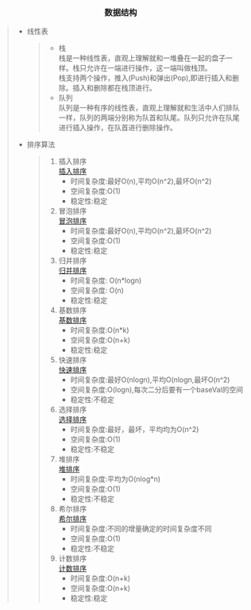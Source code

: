 ### <center>数据结构</center> ###
>* 线性表  
>   >* 栈  
>   >   栈是一种线性表，直观上理解就和一堆叠在一起的盘子一样。栈只允许在一端进行操作，这一端叫做栈顶。  
>   >   栈支持两个操作，推入(Push)和弹出(Pop),即进行插入和删除。插入和删除都在栈顶进行。  
>   >* 队列  
>   >   队列是一种有序的线性表，直观上理解就和生活中人们排队一样，队列的两端分别称为队首和队尾。队列只允许在队尾进行插入操作，在队首进行删除操作。  
>* 排序算法  
>   >1. 插入排序  
>   >   <a href="https://www.jianshu.com/p/2ea239ef36fd">插入排序</a>   
>   >       * 时间复杂度:最好O(n),平均O(n^2),最坏O(n^2)  
>   >       * 空间复杂度:O(1)  
>   >       * 稳定性:稳定  
>   >2. 冒泡排序  
>   >   <a href="https://www.jianshu.com/p/2fd84fadab5f">冒泡排序</a>  
>   >       * 时间复杂度:最好O(n),平均O(n^2),最坏O(n^2)  
>   >       * 空间复杂度:O(1)  
>   >       * 稳定性:稳定  
>   >3. 归并排序  
>   >   <a href="https://www.jianshu.com/p/e3cb5423f89c">归并排序</a>  
>   >       * 时间复杂度: O(n*logn)  
>   >       * 空间复杂度: O(n)  
>   >       * 稳定性:稳定  
>   >4. 基数排序   
>   >   <a href="https://www.jianshu.com/p/8340dfaea3af">基数排序</a>  
>   >       * 时间复杂度:O(n*k)
>   >       * 空间复杂度:O(n+k)  
>   >       * 稳定性:稳定
>   >5. 快速排序  
>   >   <a href="https://www.jianshu.com/p/efd2484e8c05">快速排序</a>  
>   >       * 时间复杂度:最好O(nlogn),平均O(nlogn,最坏O(n^2)  
>   >       * 空间复杂度:O(logn),每次二分后要有一个baseVal的空间  
>   >       * 稳定性:不稳定 
>   >6. 选择排序  
>   >   <a href="https://www.jianshu.com/p/2237c41f099f">选择排序</a>  
>   >       * 时间复杂度:最好，最坏，平均均为O(n^2) 
>   >       * 空间复杂度:O(1)  
>   >       * 稳定性:不稳定
>   >7. 堆排序  
>   >   <a href="https://www.jianshu.com/p/0d383d294a80">堆排序</a>  
>   >       * 时间复杂度:平均为O(nlog*n)  
>   >       * 空间复杂度:O(1)  
>   >       * 稳定性:不稳定  
>   >8. 希尔排序  
>   >   <a href="https://blog.csdn.net/qq_39207948/article/details/80006224">希尔排序</a>  
>   >       * 时间复杂度:不同的增量确定的时间复杂度不同  
>   >       * 空间复杂度:O(1)  
>   >       * 稳定性:不稳定  
>   >9. 计数排序  
>   >   <a href="https://www.jianshu.com/p/86c2375246d7">计数排序</a>  
>   >       * 时间复杂度:O(n+k)  
>   >       * 空间复杂度:O(n+k)  
>   >       * 稳定性:稳定